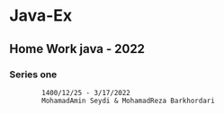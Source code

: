 # Java-Ex
## Home Work java - 2022
### Series one  
            1400/12/25 - 3/17/2022
            MohamadAmin Seydi & MohamadReza Barkhordari
